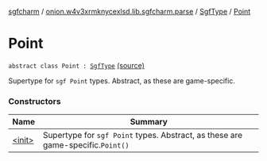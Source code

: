 [sgfcharm](../../../index.md) / [onion.w4v3xrmknycexlsd.lib.sgfcharm.parse](../../index.md) / [SgfType](../index.md) / [Point](./index.md)

# Point

`abstract class Point : `[`SgfType`](../index.md) [(source)](https://github.com/w4v3/sgfcharm/tree/master/sgfcharm/src/main/java/onion/w4v3xrmknycexlsd/lib/sgfcharm/parse/SgfTree.kt#L300)

Supertype for `sgf Point` types. Abstract, as these are game-specific.

### Constructors

| Name | Summary |
|---|---|
| [&lt;init&gt;](-init-.md) | Supertype for `sgf Point` types. Abstract, as these are game-specific.`Point()` |
